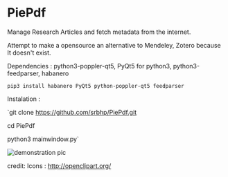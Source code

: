 # PiePdf
Manage Research Articles  and fetch metadata from the internet. 

Attempt to  make a opensource an alternative to Mendeley, Zotero because It doesn't exist.

Dependencies : python3-poppler-qt5, PyQt5 for python3, python3-feedparser, habanero

``pip3 install habanero PyQt5 python-poppler-qt5 feedparser``

Instalation :


`git clone https://github.com/srbhp/PiePdf.git

cd PiePdf

python3 mainwindow.py`

![demonstration pic](https://github.com/srbhp/PiePdf/raw/master/Screenshot.png)


credit: Icons : http://openclipart.org/
